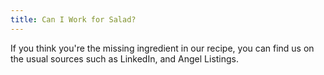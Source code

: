 ```yaml
---
title: Can I Work for Salad?
---
```


If you think you're the missing ingredient in our recipe, you can find us on the usual sources such as LinkedIn, and
Angel Listings.
